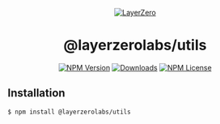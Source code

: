 <p align="center">
  <a href="https://layerzero.network">
    <img alt="LayerZero" style="max-width: 500px" src="https://d3a2dpnnrypp5h.cloudfront.net/bridge-app/lz.png"/>
  </a>
</p>

<h1 align="center">@layerzerolabs/utils</h1>

<!-- The badges section -->
<p align="center">
  <!-- Shields.io NPM published package version -->
  <a href="https://www.npmjs.com/package/@layerzerolabs/utils"><img alt="NPM Version" src="https://img.shields.io/npm/v/@layerzerolabs/utils"/></a>
  <!-- Shields.io NPM downloads -->
  <a href="https://www.npmjs.com/package/@layerzerolabs/utils"><img alt="Downloads" src="https://img.shields.io/npm/dm/@layerzerolabs/utils"/></a>
  <!-- Shields.io license badge -->
  <a href="https://www.npmjs.com/package/@layerzerolabs/utils"><img alt="NPM License" src="https://img.shields.io/npm/l/@layerzerolabs/utils"/></a>
</p>

## Installation

```sh
$ npm install @layerzerolabs/utils
```
